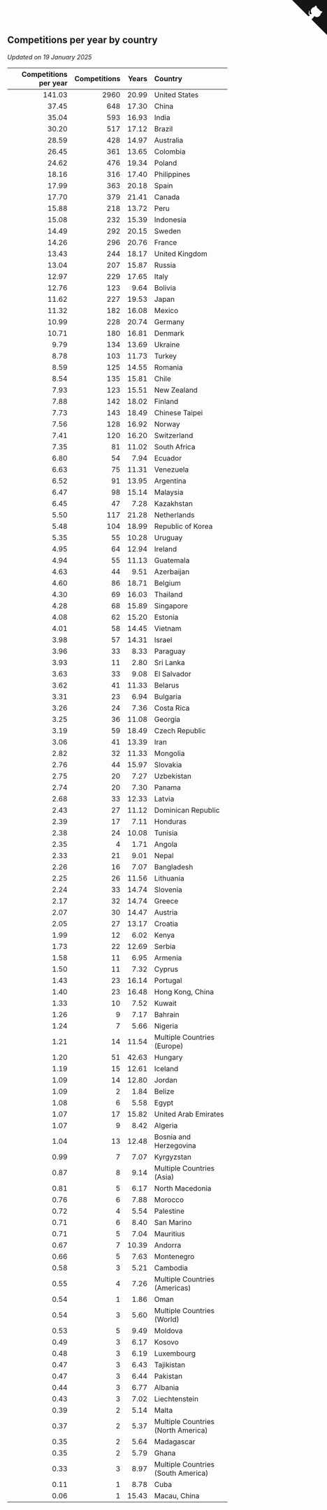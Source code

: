 ## Competitions per year by country

*Updated on 19 January 2025*

| Competitions per year | Competitions | Years | Country |
| ---: | ---: | ---: | :--- |
| 141.03 | 2960 | 20.99 | United States |
| 37.45 | 648 | 17.30 | China |
| 35.04 | 593 | 16.93 | India |
| 30.20 | 517 | 17.12 | Brazil |
| 28.59 | 428 | 14.97 | Australia |
| 26.45 | 361 | 13.65 | Colombia |
| 24.62 | 476 | 19.34 | Poland |
| 18.16 | 316 | 17.40 | Philippines |
| 17.99 | 363 | 20.18 | Spain |
| 17.70 | 379 | 21.41 | Canada |
| 15.88 | 218 | 13.72 | Peru |
| 15.08 | 232 | 15.39 | Indonesia |
| 14.49 | 292 | 20.15 | Sweden |
| 14.26 | 296 | 20.76 | France |
| 13.43 | 244 | 18.17 | United Kingdom |
| 13.04 | 207 | 15.87 | Russia |
| 12.97 | 229 | 17.65 | Italy |
| 12.76 | 123 | 9.64 | Bolivia |
| 11.62 | 227 | 19.53 | Japan |
| 11.32 | 182 | 16.08 | Mexico |
| 10.99 | 228 | 20.74 | Germany |
| 10.71 | 180 | 16.81 | Denmark |
| 9.79 | 134 | 13.69 | Ukraine |
| 8.78 | 103 | 11.73 | Turkey |
| 8.59 | 125 | 14.55 | Romania |
| 8.54 | 135 | 15.81 | Chile |
| 7.93 | 123 | 15.51 | New Zealand |
| 7.88 | 142 | 18.02 | Finland |
| 7.73 | 143 | 18.49 | Chinese Taipei |
| 7.56 | 128 | 16.92 | Norway |
| 7.41 | 120 | 16.20 | Switzerland |
| 7.35 | 81 | 11.02 | South Africa |
| 6.80 | 54 | 7.94 | Ecuador |
| 6.63 | 75 | 11.31 | Venezuela |
| 6.52 | 91 | 13.95 | Argentina |
| 6.47 | 98 | 15.14 | Malaysia |
| 6.45 | 47 | 7.28 | Kazakhstan |
| 5.50 | 117 | 21.28 | Netherlands |
| 5.48 | 104 | 18.99 | Republic of Korea |
| 5.35 | 55 | 10.28 | Uruguay |
| 4.95 | 64 | 12.94 | Ireland |
| 4.94 | 55 | 11.13 | Guatemala |
| 4.63 | 44 | 9.51 | Azerbaijan |
| 4.60 | 86 | 18.71 | Belgium |
| 4.30 | 69 | 16.03 | Thailand |
| 4.28 | 68 | 15.89 | Singapore |
| 4.08 | 62 | 15.20 | Estonia |
| 4.01 | 58 | 14.45 | Vietnam |
| 3.98 | 57 | 14.31 | Israel |
| 3.96 | 33 | 8.33 | Paraguay |
| 3.93 | 11 | 2.80 | Sri Lanka |
| 3.63 | 33 | 9.08 | El Salvador |
| 3.62 | 41 | 11.33 | Belarus |
| 3.31 | 23 | 6.94 | Bulgaria |
| 3.26 | 24 | 7.36 | Costa Rica |
| 3.25 | 36 | 11.08 | Georgia |
| 3.19 | 59 | 18.49 | Czech Republic |
| 3.06 | 41 | 13.39 | Iran |
| 2.82 | 32 | 11.33 | Mongolia |
| 2.76 | 44 | 15.97 | Slovakia |
| 2.75 | 20 | 7.27 | Uzbekistan |
| 2.74 | 20 | 7.30 | Panama |
| 2.68 | 33 | 12.33 | Latvia |
| 2.43 | 27 | 11.12 | Dominican Republic |
| 2.39 | 17 | 7.11 | Honduras |
| 2.38 | 24 | 10.08 | Tunisia |
| 2.35 | 4 | 1.71 | Angola |
| 2.33 | 21 | 9.01 | Nepal |
| 2.26 | 16 | 7.07 | Bangladesh |
| 2.25 | 26 | 11.56 | Lithuania |
| 2.24 | 33 | 14.74 | Slovenia |
| 2.17 | 32 | 14.74 | Greece |
| 2.07 | 30 | 14.47 | Austria |
| 2.05 | 27 | 13.17 | Croatia |
| 1.99 | 12 | 6.02 | Kenya |
| 1.73 | 22 | 12.69 | Serbia |
| 1.58 | 11 | 6.95 | Armenia |
| 1.50 | 11 | 7.32 | Cyprus |
| 1.43 | 23 | 16.14 | Portugal |
| 1.40 | 23 | 16.48 | Hong Kong, China |
| 1.33 | 10 | 7.52 | Kuwait |
| 1.26 | 9 | 7.17 | Bahrain |
| 1.24 | 7 | 5.66 | Nigeria |
| 1.21 | 14 | 11.54 | Multiple Countries (Europe) |
| 1.20 | 51 | 42.63 | Hungary |
| 1.19 | 15 | 12.61 | Iceland |
| 1.09 | 14 | 12.80 | Jordan |
| 1.09 | 2 | 1.84 | Belize |
| 1.08 | 6 | 5.58 | Egypt |
| 1.07 | 17 | 15.82 | United Arab Emirates |
| 1.07 | 9 | 8.42 | Algeria |
| 1.04 | 13 | 12.48 | Bosnia and Herzegovina |
| 0.99 | 7 | 7.07 | Kyrgyzstan |
| 0.87 | 8 | 9.14 | Multiple Countries (Asia) |
| 0.81 | 5 | 6.17 | North Macedonia |
| 0.76 | 6 | 7.88 | Morocco |
| 0.72 | 4 | 5.54 | Palestine |
| 0.71 | 6 | 8.40 | San Marino |
| 0.71 | 5 | 7.04 | Mauritius |
| 0.67 | 7 | 10.39 | Andorra |
| 0.66 | 5 | 7.63 | Montenegro |
| 0.58 | 3 | 5.21 | Cambodia |
| 0.55 | 4 | 7.26 | Multiple Countries (Americas) |
| 0.54 | 1 | 1.86 | Oman |
| 0.54 | 3 | 5.60 | Multiple Countries (World) |
| 0.53 | 5 | 9.49 | Moldova |
| 0.49 | 3 | 6.17 | Kosovo |
| 0.48 | 3 | 6.19 | Luxembourg |
| 0.47 | 3 | 6.43 | Tajikistan |
| 0.47 | 3 | 6.44 | Pakistan |
| 0.44 | 3 | 6.77 | Albania |
| 0.43 | 3 | 7.02 | Liechtenstein |
| 0.39 | 2 | 5.14 | Malta |
| 0.37 | 2 | 5.37 | Multiple Countries (North America) |
| 0.35 | 2 | 5.64 | Madagascar |
| 0.35 | 2 | 5.79 | Ghana |
| 0.33 | 3 | 8.97 | Multiple Countries (South America) |
| 0.11 | 1 | 8.78 | Cuba |
| 0.06 | 1 | 15.43 | Macau, China |


<a href="https://github.com/jonatanklosko/wca_statistics" class="github-corner" aria-label="View source on Github"><svg width="80" height="80" viewBox="0 0 250 250" style="fill:#151513; color:#fff; position: absolute; top: 0; border: 0; right: 0;" aria-hidden="true"><path d="M0,0 L115,115 L130,115 L142,142 L250,250 L250,0 Z"></path><path d="M128.3,109.0 C113.8,99.7 119.0,89.6 119.0,89.6 C122.0,82.7 120.5,78.6 120.5,78.6 C119.2,72.0 123.4,76.3 123.4,76.3 C127.3,80.9 125.5,87.3 125.5,87.3 C122.9,97.6 130.6,101.9 134.4,103.2" fill="currentColor" style="transform-origin: 130px 106px;" class="octo-arm"></path><path d="M115.0,115.0 C114.9,115.1 118.7,116.5 119.8,115.4 L133.7,101.6 C136.9,99.2 139.9,98.4 142.2,98.6 C133.8,88.0 127.5,74.4 143.8,58.0 C148.5,53.4 154.0,51.2 159.7,51.0 C160.3,49.4 163.2,43.6 171.4,40.1 C171.4,40.1 176.1,42.5 178.8,56.2 C183.1,58.6 187.2,61.8 190.9,65.4 C194.5,69.0 197.7,73.2 200.1,77.6 C213.8,80.2 216.3,84.9 216.3,84.9 C212.7,93.1 206.9,96.0 205.4,96.6 C205.1,102.4 203.0,107.8 198.3,112.5 C181.9,128.9 168.3,122.5 157.7,114.1 C157.9,116.9 156.7,120.9 152.7,124.9 L141.0,136.5 C139.8,137.7 141.6,141.9 141.8,141.8 Z" fill="currentColor" class="octo-body"></path></svg></a><style>.github-corner:hover .octo-arm{animation:octocat-wave 560ms ease-in-out}@keyframes octocat-wave{0%,100%{transform:rotate(0)}20%,60%{transform:rotate(-25deg)}40%,80%{transform:rotate(10deg)}}@media (max-width:500px){.github-corner:hover .octo-arm{animation:none}.github-corner .octo-arm{animation:octocat-wave 560ms ease-in-out}}</style>
